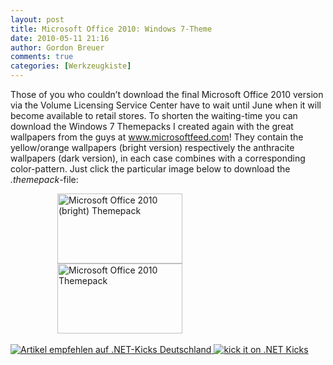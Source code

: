 ```yaml
---
layout: post
title: Microsoft Office 2010: Windows 7-Theme
date: 2010-05-11 21:16
author: Gordon Breuer
comments: true
categories: [Werkzeugkiste]
---
```

<p>Those of you who couldn’t download the final Microsoft Office 2010 version via the Volume Licensing Service Center have to wait until June when it will become available to retail stores. To shorten the waiting-time you can download the Windows 7 Themepacks I created again with the great wallpapers from the guys at <a href="http://microsoftfeed.com/2010/10-beautiful-microsoft-office-2010-wallpapers/">www.microsoftfeed.com</a>! They contain the yellow/orange wallpapers (bright version) respectively the anthracite wallpapers (dark version), in each case combines with a corresponding color-pattern. Just click the particular image below to download the <em>.themepack</em>-file:</p>  <p><a href="http://static.gordon-breuer.de/files/themes/office2010bright.themepack"><img style="border-right-width: 0px; margin: 0px 0px 0px 75px; display: inline; border-top-width: 0px; border-bottom-width: 0px; border-left-width: 0px" title="Microsoft Office 2010 (bright) Themepack" border="0" alt="Microsoft Office 2010 (bright) Themepack" align="left" src="http://anheledirwp.blob.core.windows.net/wordpress/2010/05/MicrosoftOffice201006.jpg" width="200" height="112" /></a> <a href="http://static.gordon-breuer.de/files/themes/office2010dark.themepack"><img style="border-right-width: 0px; margin: 0px 0px 0px 75px; display: inline; border-top-width: 0px; border-bottom-width: 0px; border-left-width: 0px" title="Microsoft Office 2010 Themepack" border="0" alt="Microsoft Office 2010 Themepack" align="left" src="http://anheledirwp.blob.core.windows.net/wordpress/2010/05/MicrosoftOffice201011.jpg" width="200" height="112" /></a></p>  <br style="clear: both" />  <br /><a target="_blank" href="http://dotnet-kicks.de/kick/?url=http://old.gordon-breuer.de/post/2010/05/11/Microsoft-Office-2010-Windows-7-Theme.aspx&amp;title=Microsoft Office 2010: Windows 7-Theme">
                    <img src="http://dotnet-kicks.de/Services/Images/KickItImageGenerator.ashx?url=http://old.gordon-breuer.de/post/2010/05/11/Microsoft-Office-2010-Windows-7-Theme.aspx" border="0" alt="Artikel empfehlen auf .NET-Kicks Deutschland" />
                  </a> <a target="_blank" href="http://dotnetkicks.com/kick/?url=http://old.gordon-breuer.de/post/2010/05/11/Microsoft-Office-2010-Windows-7-Theme.aspx%23addilang&amp;title=Microsoft Office 2010: Windows 7-Theme">
                    <img src="http://dotnetkicks.com/Services/Images/KickItImageGenerator.ashx?url=http://old.gordon-breuer.de/post/2010/05/11/Microsoft-Office-2010-Windows-7-Theme.aspx%23addilang" border="0" alt="kick it on .NET Kicks" />
                  </a>
